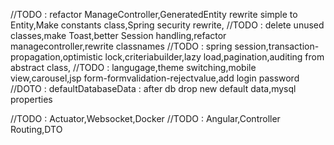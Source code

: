//TODO : refactor ManageController,GeneratedEntity rewrite simple to Entity,Make constants class,Spring security rewrite,
//TODO : delete unused classes,make Toast,better Session handling,refactor managecontroller,rewrite classnames
//TODO : spring session,transaction-propagation,optimistic lock,criteriabuilder,lazy load,pagination,auditing from abstract class,
//TODO : langugage,theme switching,mobile view,carousel,jsp form-formvalidation-rejectvalue,add login password
//DOTO : defaultDatabaseData : after db drop new default data,mysql properties

//TODO : Actuator,Websocket,Docker
//TODO : Angular,Controller Routing,DTO
